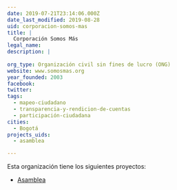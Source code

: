 ```yaml
---
date: 2019-07-21T23:14:06.000Z
date_last_modified: 2019-08-28
uid: corporacion-somos-mas
title: |
  Corporación Somos Más
legal_name: 
description: |
  
org_type: Organización civil sin fines de lucro (ONG)
website: www.somosmas.org
year_founded: 2003
facebook: 
twitter: 
tags:
  - mapeo-ciudadano
  - transparencia-y-rendicion-de-cuentas
  - participación-ciudadana
cities: 
  - Bogotá
projects_uids:
  - asamblea

---
```


Esta organización tiene los siguientes proyectos:

- [Asamblea](/proyectos/asamblea)
